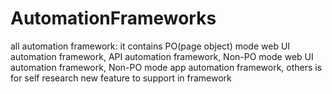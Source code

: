 # AutomationFrameworks
all automation framework: it contains PO(page object) mode web UI automation framework, API automation framework, 
Non-PO mode web UI automation framework, Non-PO mode app automation framework,
others is for self research new feature to support in framework
